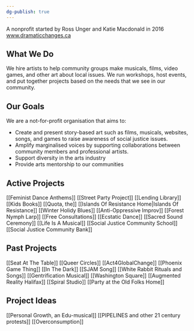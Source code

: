 ```yaml
---
dg-publish: true
---
```

A nonprofit started by Ross Unger and Katie Macdonald in 2016
www.dramaticchanges.ca

## What We Do
We hire artists to help community groups make musicals, films, video games, and other art about local issues. We run workshops, host events, and put together projects based on the needs that we see in our community.

## Our Goals
We are a not-for-profit organisation that aims to:
- Create and present story-based art such as films, musicals, websites, songs, and games to raise awareness of social justice issues.
- Amplify marginalised voices by supporting collaborations between community members and professional artists.
- Support diversity in the arts industry
- Provide arts mentorship to our communities

## Active Projects
[[Feminist Dance Anthems]]
[[Street Party Project]]
[[Lending Library]]
[[Kids Books]]
[[Quota, the]]
[[Islands Of Resistance Home|Islands Of Resistance]]
[[Winter Holidy Blues]]
[[Anti-Oppressive Improv]]
[[Forest Nymph Larp]]
[[Free Consultations]]
[[Ecstatic Dance]]
[[Sacred Sound Ceremony]]
[[Life Is A Musical]]
[[Social Justice Community School]]
[[Social Justice Community Bank]]

## Past Projects
[[Seat At The Table]]
[[Queer Circles]]
[[Act4GlobalChange]]
[[Phoenix Game Thing]]
[[In The Dark]]
[[SJAM Song]]
[[White Rabbit Rituals and Songs]]
[[Gentrification Musical]]
[[Washington Square]]
[[Augmented Reality Halifax]]
[[Spiral Studio]]
[[Party at the Old Folks Home]]


## Project Ideas
[[Personal Growth, an Edu-musical]]
[[PIPELINES and other 21 century protests]]
[[Overconsumption]]